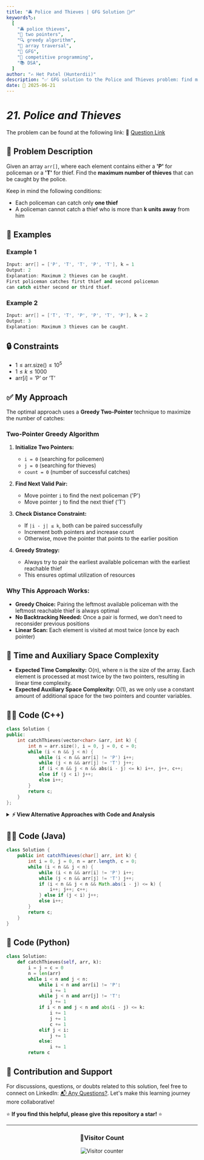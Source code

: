 ```yaml
---
title: "🚔 Police and Thieves | GFG Solution 👮‍♂️"
keywords🏷️:
  [
    "🚔 police thieves",
    "🎯 two pointers",
    "🔍 greedy algorithm",
    "📍 array traversal",
    "📘 GFG",
    "🏁 competitive programming",
    "📚 DSA",
  ]
author: "✍️ Het Patel (Hunterdii)"
description: "✅ GFG solution to the Police and Thieves problem: find maximum number of thieves that can be caught using optimal two-pointer greedy approach. 🚀"
date: 📅 2025-06-21
---
```


# _21. Police and Thieves_

The problem can be found at the following link: 🔗 [Question Link](https://www.geeksforgeeks.org/problems/police-and-thieves--141631/1)

## **🧩 Problem Description**

Given an array `arr[]`, where each element contains either a **'P'** for policeman or a **'T'** for thief. Find the **maximum number of thieves** that can be caught by the police.

Keep in mind the following conditions:

- Each policeman can catch only **one thief**
- A policeman cannot catch a thief who is more than **k units away** from him

## **📘 Examples**

### Example 1

```cpp
Input: arr[] = ['P', 'T', 'T', 'P', 'T'], k = 1
Output: 2
Explanation: Maximum 2 thieves can be caught.
First policeman catches first thief and second policeman
can catch either second or third thief.
```

### Example 2

```cpp
Input: arr[] = ['T', 'T', 'P', 'P', 'T', 'P'], k = 2
Output: 3
Explanation: Maximum 3 thieves can be caught.
```

## **🔒 Constraints**

- $1 \le \text{arr.size()} \le 10^5$
- $1 \le k \le 1000$
- $\text{arr}[i] = \text{'P'} \text{ or } \text{'T'}$

## **✅ My Approach**

The optimal approach uses a **Greedy Two-Pointer** technique to maximize the number of catches:

### **Two-Pointer Greedy Algorithm**

1. **Initialize Two Pointers:**

   - `i = 0` (searching for policemen)
   - `j = 0` (searching for thieves)
   - `count = 0` (number of successful catches)

2. **Find Next Valid Pair:**

   - Move pointer `i` to find the next policeman ('P')
   - Move pointer `j` to find the next thief ('T')

3. **Check Distance Constraint:**

   - If `|i - j| ≤ k`, both can be paired successfully
   - Increment both pointers and increase count
   - Otherwise, move the pointer that points to the earlier position

4. **Greedy Strategy:**
   - Always try to pair the earliest available policeman with the earliest reachable thief
   - This ensures optimal utilization of resources

### **Why This Approach Works:**

- **Greedy Choice:** Pairing the leftmost available policeman with the leftmost reachable thief is always optimal
- **No Backtracking Needed:** Once a pair is formed, we don't need to reconsider previous positions
- **Linear Scan:** Each element is visited at most twice (once by each pointer)

## 📝 Time and Auxiliary Space Complexity

- **Expected Time Complexity:** O(n), where n is the size of the array. Each element is processed at most twice by the two pointers, resulting in linear time complexity.
- **Expected Auxiliary Space Complexity:** O(1), as we only use a constant amount of additional space for the two pointers and counter variables.

## **🧑‍💻 Code (C++)**

```cpp
class Solution {
public:
    int catchThieves(vector<char> &arr, int k) {
        int n = arr.size(), i = 0, j = 0, c = 0;
        while (i < n && j < n) {
            while (i < n && arr[i] != 'P') i++;
            while (j < n && arr[j] != 'T') j++;
            if (i < n && j < n && abs(i - j) <= k) i++, j++, c++;
            else if (j < i) j++;
            else i++;
        }
        return c;
    }
};
```

<details>
<summary><b>⚡ View Alternative Approaches with Code and Analysis</b></summary>

## 📊 **2️⃣ Queue-Based Greedy Approach**

### 💡 Algorithm Steps:

1. Traverse the array and store indices of policemen and thieves in separate queues.
2. Compare the front elements of both queues.
3. If distance is within k, increment count and remove both.
4. Otherwise, remove the element that comes first.

```cpp
class Solution {
public:
    int catchThieves(vector<char> &arr, int k) {
        queue<int> police, thief;
        int count = 0;
        for (int i = 0; i < arr.size(); i++) {
            if (arr[i] == 'P') police.push(i);
            else if (arr[i] == 'T') thief.push(i);
        }
        while (!police.empty() && !thief.empty()) {
            int p = police.front(), t = thief.front();
            if (abs(p - t) <= k) {
                count++;
                police.pop();
                thief.pop();
            } else if (t < p) thief.pop();
            else police.pop();
        }
        return count;
    }
};
```

### 📝 **Complexity Analysis:**

- **Time:** ⏱️ O(n)
- **Auxiliary Space:** 💾 O(n) - For storing indices

### ✅ **Why This Approach?**

- Clear separation of roles using STL containers.
- Easier to debug and understand logic flow.

## 📊 **3️⃣ Vector-Based Greedy with Preprocessing**

### 💡 Algorithm Steps:

1. Store all police and thief positions in separate vectors.
2. Use two pointers on sorted position arrays.
3. Apply greedy matching strategy.

```cpp
class Solution {
public:
    int catchThieves(vector<char> &arr, int k) {
        vector<int> police, thieves;
        for (int i = 0; i < arr.size(); i++) {
            if (arr[i] == 'P') police.push_back(i);
            else if (arr[i] == 'T') thieves.push_back(i);
        }
        int i = 0, j = 0, count = 0;
        while (i < police.size() && j < thieves.size()) {
            if (abs(police[i] - thieves[j]) <= k) {
                count++;
                i++;
                j++;
            } else if (police[i] < thieves[j]) {
                i++;
            } else {
                j++;
            }
        }
        return count;
    }
};
```

### 📝 **Complexity Analysis:**

- **Time:** ⏱️ O(n)
- **Auxiliary Space:** 💾 O(p + t) where p = police count, t = thief count

### ✅ **Why This Approach?**

- Natural positions are already sorted.
- Clean implementation with vectors.

## 📊 **4️⃣ Binary Search Optimization**

### 💡 Algorithm Steps:

1. Store thief positions in sorted order.
2. For each police, use binary search to find valid range.
3. Greedily select closest available thief.

```cpp
class Solution {
public:
    int catchThieves(vector<char> &arr, int k) {
        vector<int> thieves;
        for (int i = 0; i < arr.size(); i++) {
            if (arr[i] == 'T') thieves.push_back(i);
        }
        set<int> available(thieves.begin(), thieves.end());
        int count = 0;
        for (int i = 0; i < arr.size(); i++) {
            if (arr[i] == 'P') {
                auto it = available.lower_bound(i - k);
                if (it != available.end() && *it <= i + k) {
                    available.erase(it);
                    count++;
                }
            }
        }
        return count;
    }
};
```

### 📝 **Complexity Analysis:**

- **Time:** ⏱️ O(n log t) where t = thief count
- **Auxiliary Space:** 💾 O(t)

### ✅ **Why This Approach?**

- Efficient for sparse thief distribution.
- Uses STL set for automatic sorting and removal.

## 🆚 **🔍 Comparison of Approaches**

| 🚀 **Approach**            | ⏱️ **Time Complexity** | 💾 **Space Complexity** | ✅ **Pros**                       | ⚠️ **Cons**                            |
| -------------------------- | ---------------------- | ----------------------- | --------------------------------- | -------------------------------------- |
| 🔍 **Two Pointer**         | 🟢 O(n)                | 🟢 O(1)                 | ⚡ Fastest runtime, optimal space | 🧮 Requires careful pointer management |
| 🔄 **Queue-Based Greedy**  | 🟢 O(n)                | 🟡 O(n)                 | 🔧 Clear logic, easy to debug     | 💾 Extra space for queues              |
| 🔺 **Vector-Based Greedy** | 🟢 O(n)                | 🟡 O(p + t)             | 🚀 Natural sorting, clean code    | 💾 Space proportional to characters    |
| 🔍 **Binary Search**       | 🟡 O(n log t)          | 🟡 O(t)                 | ⚡ Efficient for sparse thieves   | 🧮 Complex implementation              |

### 🏆 **Best Choice Recommendation**

| 🎯 **Scenario**                                 | 🎖️ **Recommended Approach** | 🔥 **Performance Rating** |
| ----------------------------------------------- | --------------------------- | ------------------------- |
| ⚡ Maximum performance, competitive programming | 🥇 **Two Pointer**          | ★★★★★                     |
| 🔧 Production code, readability important       | 🥈 **Queue-Based Greedy**   | ★★★★☆                     |
| 📊 Educational purposes, clear logic            | 🥉 **Vector-Based Greedy**  | ★★★★☆                     |
| 🎯 Sparse data, many thieves                    | 🎖️ **Binary Search**        | ★★★★☆                     |

</details>

## **🧑‍💻 Code (Java)**

```java
class Solution {
    public int catchThieves(char[] arr, int k) {
        int i = 0, j = 0, n = arr.length, c = 0;
        while (i < n && j < n) {
            while (i < n && arr[i] != 'P') i++;
            while (j < n && arr[j] != 'T') j++;
            if (i < n && j < n && Math.abs(i - j) <= k) {
                i++; j++; c++;
            } else if (j < i) j++;
            else i++;
        }
        return c;
    }
}
```

## **🐍 Code (Python)**

```python
class Solution:
    def catchThieves(self, arr, k):
        i = j = c = 0
        n = len(arr)
        while i < n and j < n:
            while i < n and arr[i] != 'P':
                i += 1
            while j < n and arr[j] != 'T':
                j += 1
            if i < n and j < n and abs(i - j) <= k:
                i += 1
                j += 1
                c += 1
            elif j < i:
                j += 1
            else:
                i += 1
        return c
```

## 🧠 Contribution and Support

For discussions, questions, or doubts related to this solution, feel free to connect on LinkedIn: [📬 Any Questions?](https://www.linkedin.com/in/patel-hetkumar-sandipbhai-8b110525a/). Let's make this learning journey more collaborative!

⭐ **If you find this helpful, please give this repository a star!** ⭐

---

<div align="center">
  <h3><b>📍Visitor Count</b></h3>
</div>

<p align="center">
  <img src="https://visitor-badge.laobi.icu/badge?page_id=Hunterdii.GeeksforGeeks-POTD" alt="Visitor counter" />
</p>
